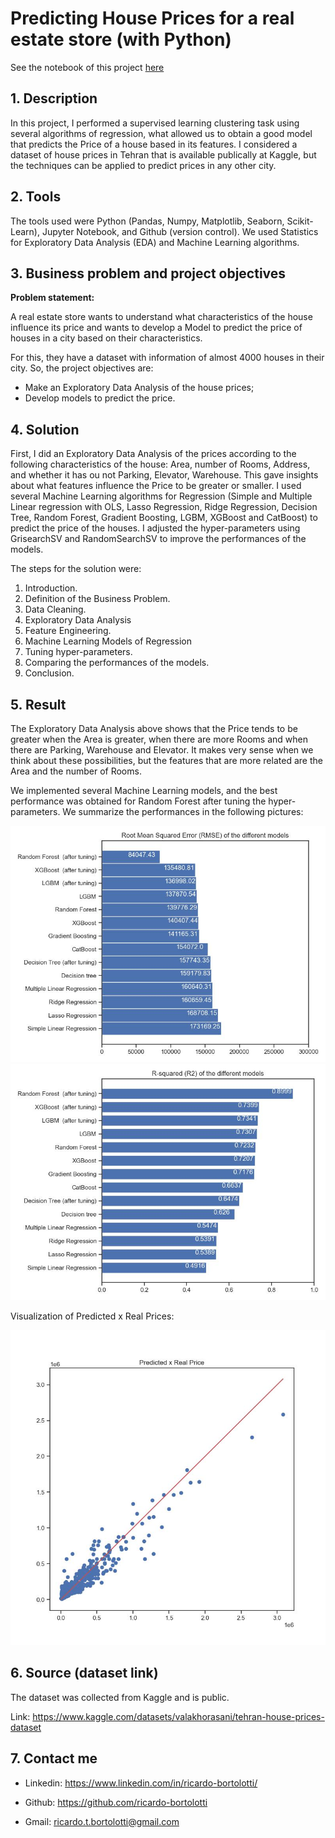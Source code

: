 # Predicting House Prices for a real estate store (with Python)
See the notebook of this project [here](Regression_house_prices_tehran.ipynb)

## 1. Description

In this project, I performed a supervised learning clustering task using several algorithms of regression, what allowed us to obtain a good model that predicts the Price of a house based in its features. I considered a dataset of house prices in Tehran that is available publically at Kaggle, but the techniques can be applied to predict prices in any other city.

## 2. Tools

The tools used were Python (Pandas, Numpy, Matplotlib, Seaborn, Scikit-Learn), Jupyter Notebook, and Github (version control). We used Statistics for Exploratory Data Analysis (EDA) and Machine Learning algorithms.

## 3. Business problem and project objectives

**Problem statement:**

A real estate store wants to understand what characteristics of the house influence its price and wants to develop a Model to predict the price of houses in a city based on their characteristics.

For this, they have a dataset with information of almost 4000 houses in their city. So, the project objectives are:

+ Make an Exploratory Data Analysis of the house prices;
+ Develop models to predict the price.

## 4. Solution

First, I did an Exploratory Data Analysis of the prices according to the following characteristics of the house: Area, number of Rooms, Address, and whether it has ou not Parking, Elevator, Warehouse. This gave insights about what features influence the Price to be greater or smaller. I used several Machine Learning algorithms for Regression (Simple and Multiple Linear regression with OLS, Lasso Regression, Ridge Regression, Decision Tree, Random Forest, Gradient Boosting, LGBM, XGBoost and CatBoost) to predict the price of the houses. I adjusted the hyper-parameters using GrisearchSV and RandomSearchSV to improve the performances of the models. 

The steps for the solution were:

1. Introduction.
2. Definition of the Business Problem.
3. Data Cleaning.
4. Exploratory Data Analysis
5. Feature Engineering.
6. Machine Learning Models of Regression
7. Tuning hyper-parameters.
8. Comparing the performances of the models.
9. Conclusion.

## 5. Result

The Exploratory Data Analysis above shows that the Price tends to be greater when the Area is greater, when there are more Rooms and when there are Parking, Warehouse and Elevator. It makes very sense when we think about these possibilities, but the features that are more related are the Area and the number of Rooms.

We implemented several Machine Learning models, and the best performance was obtained for Random Forest after tuning the hyper-parameters. We summarize the performances in the following pictures:

![](img/rmse.jpg) ![](img/r2.jpg) 

Visualization of Predicted x Real Prices:

![](img/predicted_x_realprice.jpg)

## 6. Source (dataset link)

The dataset was collected from Kaggle and is public.

Link:  https://www.kaggle.com/datasets/valakhorasani/tehran-house-prices-dataset

## 7. Contact me

+ Linkedin: https://www.linkedin.com/in/ricardo-bortolotti/

+ Github: https://github.com/ricardo-bortolotti

+ Gmail: ricardo.t.bortolotti@gmail.com
